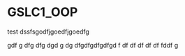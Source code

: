 # GSLC1_OOP
test
dssfsgodfjgoedfjgoedfg

gdf
g
dfg
dfg
dgd
g
dg
dfgdfgdfgdfgd
f
df
df
df
df
df
fddf
g
